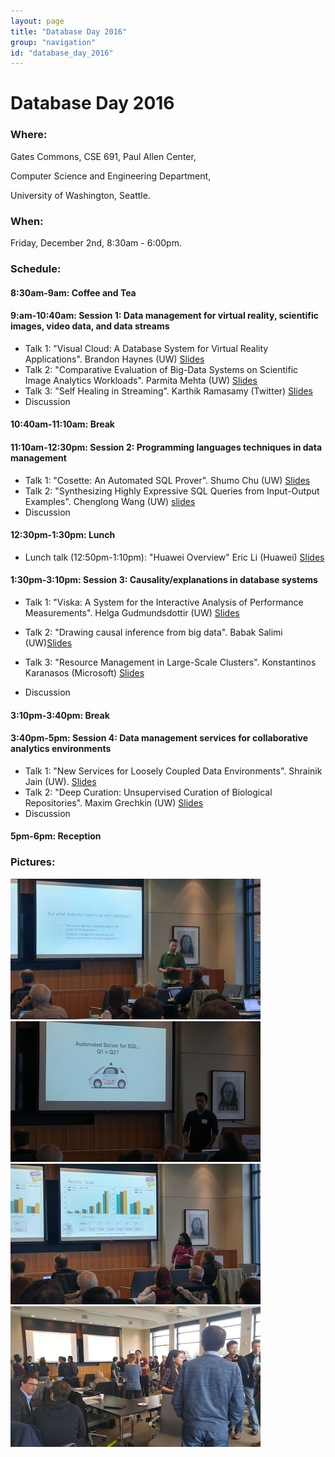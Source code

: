 ```yaml
---
layout: page
title: "Database Day 2016"
group: "navigation"
id: "database_day_2016"
---
```


# Database Day 2016

### **Where**: 

Gates Commons, CSE 691, Paul Allen Center,

Computer Science and Engineering Department,

University of Washington, Seattle.

### **When**: 

Friday, December 2nd, 8:30am - 6:00pm.

### **Schedule**:

#### 8:30am-9am: Coffee and Tea

#### 9:am-10:40am: Session 1: Data management for virtual reality, scientific images, video data, and data streams
- Talk 1: "Visual Cloud: A Database System for Virtual Reality Applications". Brandon Haynes	(UW) [Slides](https://drive.google.com/file/d/0B8yKPRGRXCo9NE1fUldGWXBFM1U/view?usp=sharing)
- Talk 2: "Comparative Evaluation of Big-Data Systems on Scientific Image Analytics Workloads". Parmita Mehta	(UW)		[Slides](https://drive.google.com/file/d/0BwVcG9Y6OlUzZDUxU3dKbUpQOW8/view?usp=sharing)
- Talk 3: "Self Healing in Streaming". Karthik Ramasamy  (Twitter) [Slides](slides/self-healing-in-streaming-uw-2016.pdf)
- Discussion

#### 10:40am-11:10am: Break

#### 11:10am-12:30pm: Session 2: Programming languages techniques in data management
- Talk 1: "Cosette: An Automated SQL Prover". Shumo Chu (UW) [Slides](slides/cosette_DBDay_2016.pdf)
- Talk 2: "Synthesizing Highly Expressive SQL Queries from Input-Output Examples". Chenglong Wang (UW) [slides](slides/DBday-chenglong.pdf)
- Discussion

#### 12:30pm-1:30pm: Lunch
- Lunch talk (12:50pm-1:10pm): "Huawei Overview" Eric Li (Huawei) [Slides](slides/2012-12-02UW.pptx)
 
#### 1:30pm-3:10pm: Session 3: Causality/explanations in database systems
- Talk 1: "Viska: A System for the Interactive Analysis of Performance Measurements". Helga Gudmundsdottir (UW) [Slides](http://helga.xyz/slides/viska_uwdb2016.pdf)
- Talk 2: "Drawing causal inference from big data". Babak Salimi (UW)[Slides](slides/causality_BD.pptx)

- Talk 3: "Resource Management in Large-Scale Clusters". Konstantinos Karanasos (Microsoft) [Slides](slides/Karanasos_UW-DBday2016.pdf)
- Discussion

#### 3:10pm-3:40pm: Break

#### 3:40pm-5pm: Session 4: Data management services for collaborative analytics environments
- Talk 1: "New Services for Loosely Coupled Data Environments". Shrainik Jain (UW). [Slides](https://www.dropbox.com/s/i4dvfu6qhyk747g/uwdbday2016.pdf?dl=0)
- Talk 2: "Deep Curation: Unsupervised Curation of Biological Repositories". Maxim Grechkin (UW) [Slides](http://homes.cs.washington.edu/~grechkin/DeepCuration2016.pdf)
- Discussion

#### 5pm-6pm: Reception


### **Pictures**:

<div class="flex-container event-images">
  <div class="flex-item event-image">
    <img src="pictures/1.jpeg" class="img-responsive"/>
  </div>
  <div class="flex-item event-image">
    <img src="pictures/7.jpeg" class="img-responsive"/>
  </div>
  <div class="flex-item event-image">
    <img src="pictures/3.jpeg" class="img-responsive"/>
  </div>
  <div class="flex-item event-image">
    <img src="pictures/9.jpeg" class="img-responsive"/>
  </div>
</div>


